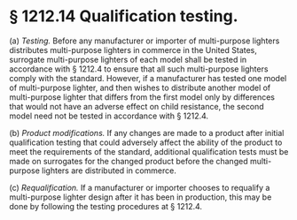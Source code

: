 # § 1212.14   Qualification testing.

(a) *Testing.* Before any manufacturer or importer of multi-purpose lighters distributes multi-purpose lighters in commerce in the United States, surrogate multi-purpose lighters of each model shall be tested in accordance with § 1212.4 to ensure that all such multi-purpose lighters comply with the standard. However, if a manufacturer has tested one model of multi-purpose lighter, and then wishes to distribute another model of multi-purpose lighter that differs from the first model only by differences that would not have an adverse effect on child resistance, the second model need not be tested in accordance with § 1212.4.


(b) *Product modifications.* If any changes are made to a product after initial qualification testing that could adversely affect the ability of the product to meet the requirements of the standard, additional qualification tests must be made on surrogates for the changed product before the changed multi-purpose lighters are distributed in commerce.


(c) *Requalification.* If a manufacturer or importer chooses to requalify a multi-purpose lighter design after it has been in production, this may be done by following the testing procedures at § 1212.4.




